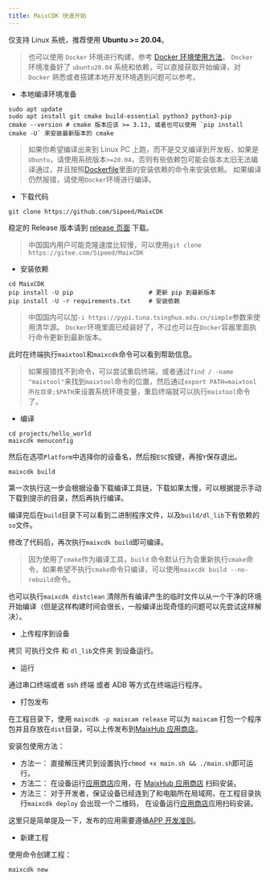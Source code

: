 ```yaml
---
title: MaixCDK 快速开始
---
```



仅支持 Linux 系统，推荐使用 **Ubuntu >= 20.04**。
> 也可以使用 `Docker` 环境进行构建，参考 [Docker 环境使用方法](./docker/README.md)。
> `Docker` 环境准备好了 `ubuntu20.04` 系统和依赖，可以直接获取开始编译，对 `Docker` 熟悉或者搭建本地开发环境遇到问题可以参考。

* 本地编译环境准备
```
sudo apt update
sudo apt install git cmake build-essential python3 python3-pip
cmake --version # cmake 版本应该 >= 3.13, 或者也可以使用 `pip install cmake -U` 来安装最新版本的 cmake
```
> 如果你希望编译出来到 Linux PC 上跑，而不是交叉编译到开发板，如果是 `Ubuntu`，请使用系统版本`>=20.04`，否则有些依赖包可能会版本太旧无法编译通过，并且按照[Dockerfile](./docker/Dockerfile)里面的安装依赖的命令来安装依赖。
> 如果编译仍然报错，请使用`Docker`环境进行编译。

* 下载代码

```
git clone https://github.com/Sipeed/MaixCDK
```

稳定的 Release 版本请到 [release 页面](https://github.com/Sipeed/MaixCDK/releases) 下载。

> 中国国内用户可能克隆速度比较慢，可以使用`git clone https://gitee.com/Sipeed/MaixCDK`

* 安装依赖

```
cd MaixCDK
pip install -U pip                     # 更新 pip 到最新版本
pip install -U -r requirements.txt     # 安装依赖
```
> 中国国内可以加`-i https://pypi.tuna.tsinghua.edu.cn/simple`参数来使用清华源。
> `Docker`环境里面已经装好了，不过也可以在`Docker`容器里面执行命令更新到最新版本。

此时在终端执行`maixtool`和`maixcdk`命令可以看到帮助信息。
> 如果报错找不到命令，可以尝试重启终端，或者通过`find / -name "maixtool"`来找到`maixtool`命令的位置，然后通过`export PATH=maixtool所在目录;$PATH`来设置系统环境变量，重启终端就可以执行`maixtool`命令了。

* 编译

```shell
cd projects/hello_world
maixcdk menuconfig
```
然后在选项`Platform`中选择你的设备名，然后按`ESC`按键，再按`Y`保存退出。

```shell
maixcdk build
```
第一次执行这一步会根据设备下载编译工具链，下载如果太慢，可以根据提示手动下载到提示的目录，然后再执行编译。

编译完后在`build`目录下可以看到二进制程序文件，以及`build/dl_lib`下有依赖的`so`文件。

修改了代码后，再次执行`maixcdk build`即可编译。

> 因为使用了`cmake`作为编译工具，`build` 命令默认行为会重新执行`cmake`命令，如果希望不执行`cmake`命令只编译，可以使用`maixcdk build --no-rebuild`命令。

也可以执行`maixcdk distclean` 清除所有编译产生的临时文件以从一个干净的环境开始编译（但是这样构建时间会很长，一般编译出现奇怪的问题可以先尝试这样解决）。

* 上传程序到设备

拷贝 可执行文件 和 `dl_lib`文件夹 到设备运行。

* 运行

通过串口终端或者 ssh 终端 或者 ADB 等方式在终端运行程序。

* 打包发布

在工程目录下，使用 `maixcdk -p maixcam release` 可以为 `maixcam` 打包一个程序包并且存放在`dist`目录，可以上传发布到[MaixHub 应用商店](https://maixhub.com/app)。

安装包使用方法：
* 方法一： 直接解压拷贝到设置执行`chmod +x main.sh && ./main.sh`即可运行。
* 方法二： 在设备运行[应用商店]()应用，在 [MaixHub 应用商店](https://maixhub.com/app) 扫码安装。
* 方法三： 对于开发者，保证设备已经连到了和电脑所在局域网，在工程目录执行`maixcdk deploy` 会出现一个二维码， 在设备运行[应用商店]()应用扫码安装。

这里只是简单提及一下，发布的应用需要遵循[APP 开发准则](../convention/app.md)。

* 新建工程

使用命令创建工程：
```shell
maixcdk new
```